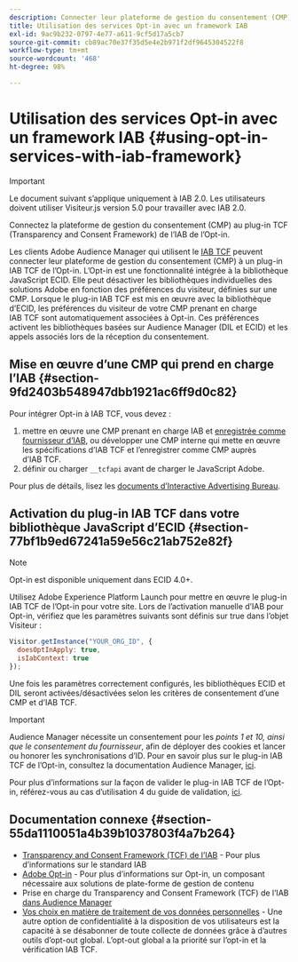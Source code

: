 ```yaml
---
description: Connecter leur plateforme de gestion du consentement (CMP) à l’aide du module Opt-in externe Audience Manager pour IAB Transparency and Consent Framework (TCF).
title: Utilisation des services Opt-in avec un framework IAB
exl-id: 9ac9b232-0797-4e77-a611-9cf5d17a5cb7
source-git-commit: cb89ac70e37f35d5e4e2b971f2df9645304522f8
workflow-type: tm+mt
source-wordcount: '468'
ht-degree: 98%

---
```


# Utilisation des services Opt-in avec un framework IAB {#using-opt-in-services-with-iab-framework}

>[!IMPORTANT]
>
>Le document suivant s’applique uniquement à IAB 2.0. Les utilisateurs doivent utiliser Visiteur.js version 5.0 pour travailler avec IAB 2.0.

Connectez la plateforme de gestion du consentement (CMP) au plug-in TCF (Transparency and Consent Framework) de l’IAB de l’Opt-in.

Les clients Adobe Audience Manager qui utilisent le [IAB TCF](https://iabtechlab.com/standards/gdpr-transparency-and-consent-framework/) peuvent connecter leur plateforme de gestion du consentement (CMP) à un plug-in IAB TCF de l’Opt-in. L’Opt-in est une fonctionnalité intégrée à la bibliothèque JavaScript ECID. Elle peut désactiver les bibliothèques individuelles des solutions Adobe en fonction des préférences du visiteur, définies sur une CMP. Lorsque le plug-in IAB TCF est mis en œuvre avec la bibliothèque d’ECID, les préférences du visiteur de votre CMP prenant en charge IAB TCF sont automatiquement associées à Opt-in. Ces préférences activent les bibliothèques basées sur Audience Manager (DIL et ECID) et les appels associés lors de la réception du consentement.

## Mise en œuvre d’une CMP qui prend en charge l’IAB {#section-9fd2403b548947dbb1921ac6ff9d0c82}

Pour intégrer Opt-in à IAB TCF, vous devez :

1. mettre en œuvre une CMP prenant en charge IAB et [enregistrée comme fournisseur d’IAB](https://vendorlist.consensu.org/vendorlist.json), ou développer une CMP interne qui mette en œuvre les spécifications d’IAB TCF et l’enregistrer comme CMP auprès d’IAB TCF.
1. définir ou charger `__tcfapi` avant de charger le JavaScript Adobe.

Pour plus de détails, lisez les [documents d’Interactive Advertising Bureau](https://github.com/InteractiveAdvertisingBureau/GDPR-Transparency-and-Consent-Framework/blob/master/TCFv2/TCF-Implementation-Guidelines.md).

## Activation du plug-in IAB TCF dans votre bibliothèque JavaScript d’ECID {#section-77bf1b9ed67241a59e56c21ab752e82f}

>[!NOTE]
>
>Opt-in est disponible uniquement dans ECID 4.0+.

Utilisez Adobe Experience Platform Launch pour mettre en œuvre le plug-in IAB TCF de l’Opt-in pour votre site. Lors de l’activation manuelle d’IAB pour Opt-in, vérifiez que les paramètres suivants sont définis sur true dans l’objet Visiteur :

```javascript
Visitor.getInstance("YOUR_ORG_ID", {  
  doesOptInApply: true,
  isIabContext: true
});
```

Une fois les paramètres correctement configurés, les bibliothèques ECID et DIL seront activées/désactivées selon les critères de consentement d’une CMP et d’IAB TCF.

>[!IMPORTANT]
>
>Audience Manager nécessite un consentement pour les *points 1 et 10, ainsi que le consentement du fournisseur*, afin de déployer des cookies et lancer ou honorer les synchronisations d’ID. Pour en savoir plus sur le plug-in IAB TCF de l’Opt-in, consultez la documentation Audience Manager, [ici](https://docs.adobe.com/content/help/fr-FR/audience-manager/user-guide/overview/data-privacy/consent-management/aam-iab-plugin.html).

Pour plus d’informations sur la façon de valider le plug-in IAB TCF de l’Opt-in, référez-vous au cas d’utilisation 4 du guide de validation, [ici](../../implementation-guides/opt-in-service/testing-optin-and-iab-plugin.md#section-ca5c6f92fbdf4fd29b4acb6b644efbd0).

## Documentation connexe {#section-55da1110051a4b39b1037803f4a7b264}

* [Transparency and Consent Framework (TCF) de l’IAB](https://iabtechlab.com/standards/gdpr-transparency-and-consent-framework/) - Pour plus d’informations sur le standard IAB
* [Adobe Opt-in](../../implementation-guides/opt-in-service/optin-overview.md#concept-f9b5db0d27a245fbadd3e19162319360) - Pour plus d’informations sur Opt-in, un composant nécessaire aux solutions de plate-forme de gestion de contenu
* Prise en charge du Transparency and Consent Framework (TCF) de l’IAB [dans Audience Manager](https://experienceleague.adobe.com/docs/audience-manager/user-guide/overview/data-privacy/consent-management/aam-iab-plugin.html)
* [Vos choix en matière de traitement de vos données personnelles](https://www.adobe.com/fr/privacy/opt-out.html#customeruse) - Une autre option de confidentialité à la disposition de vos utilisateurs est la capacité à se désabonner de toute collecte de données grâce à d’autres outils d’opt-out global. L’opt-out global a la priorité sur l’opt-in et la vérification IAB TCF.
